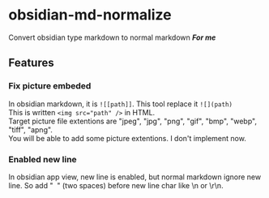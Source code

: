 # obsidian-md-normalize
Convert obsidian type markdown to normal markdown ***For me***
## Features

### Fix picture embeded  
In obsidian markdown, it is `![[path]]`. This tool replace it `![](path)`  
This is written `<img src="path" />` in HTML.  
Target picture file extentions are "jpeg", "jpg", "png", "gif", "bmp", "webp", "tiff", "apng".  
You will be able to add some picture extentions. I don't implement now.  

### Enabled new line  
In obsidian app view, new line is enabled, but normal markdown ignore new line. So add "&nbsp;&nbsp;" (two spaces) before new line char like \n or \r\n. 
